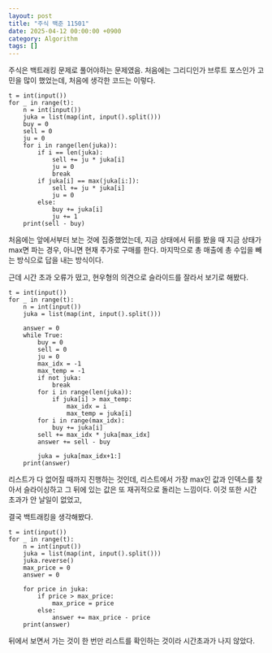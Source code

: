 ```yaml
---
layout: post
title: "주식 백준 11501"
date: 2025-04-12 00:00:00 +0900
category: Algorithm
tags: []
---
```


주식은 백트래킹 문제로 풀어야하는 문제였음. 처음에는 그리디인가 브루트 포스인가 고민을 많이 했었는데, 처음에 생각한 코드는 이렇다.

```
t = int(input())
for _ in range(t):
    n = int(input())
    juka = list(map(int, input().split()))
    buy = 0
    sell = 0
    ju = 0
    for i in range(len(juka)):
        if i == len(juka):
            sell += ju * juka[i]
            ju = 0
            break
        if juka[i] == max(juka[i:]):
            sell += ju * juka[i]
            ju = 0
        else:
            buy += juka[i]
            ju += 1
    print(sell - buy)
```

처음에는 앞에서부터 보는 것에 집중했었는데, 지금 상태에서 뒤를 봤을 때 지금 상태가 max면 파는 경우, 아니면 현재 주가로 구매를 한다. 마지막으로 총 매출에 총 수입을 빼는 방식으로 답을 내는 방식이다.

근데 시간 초과 오류가 떴고, 현우형의 의견으로 슬라이드를 잘라서 보기로 해봤다.

```
t = int(input())
for _ in range(t):
    n = int(input())
    juka = list(map(int, input().split()))

    answer = 0
    while True:
        buy = 0
        sell = 0
        ju = 0
        max_idx = -1
        max_temp = -1
        if not juka:
            break
        for i in range(len(juka)):
            if juka[i] > max_temp:
                max_idx = i
                max_temp = juka[i]
        for i in range(max_idx):
            buy += juka[i]
        sell += max_idx * juka[max_idx]
        answer += sell - buy

        juka = juka[max_idx+1:]
    print(answer)
```

리스트가 다 없어질 때까지 진행하는 것인데, 리스트에서 가장 max인 값과 인덱스를 찾아서 슬라이싱하고 그 뒤에 있는 값은 또 재귀적으로 돌리는 느낌이다. 이것 또한 시간 초과가 안 날일이 없었고,

결국 백트래킹을 생각해봤다.

```
t = int(input())
for _ in range(t):
    n = int(input())
    juka = list(map(int, input().split()))
    juka.reverse()
    max_price = 0
    answer = 0

    for price in juka:
        if price > max_price:
            max_price = price
        else:
            answer += max_price - price
    print(answer)
```

뒤에서 보면서 가는 것이 한 번만 리스트를 확인하는 것이라 시간초과가 나지 않았다.
